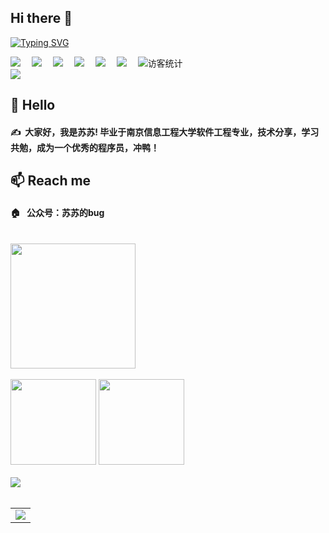 ## Hi there 👋
<!-- 动态打字效果 -->
[![Typing SVG](https://readme-typing-svg.herokuapp.com?font=Fira+Code&size=27&pause=1000&color=F7911A&background=65A47F00&width=435&lines=%E8%8B%8F%E8%8B%8F%E6%9D%A5%E4%BA%86%EF%BC%81)](https://git.io/typing-svg)
<!-- 个人资料徽标 -->
<div align="left">
  <a href="https://gitee.com/susuhhhhhh"><img src="https://img.shields.io/badge/%E7%A0%81%E4%BA%91-gitee-red"></a>&emsp;
  <a href="#"><img src="https://img.shields.io/badge/%E5%85%AC%E4%BC%97%E5%8F%B7-%E8%8B%8F%E8%8B%8F%E7%9A%84bug-skyblue"></a>&emsp;
  <a href="https://juejin.cn/user/501810326675470"><img src="https://img.shields.io/badge/%E6%8E%98%E9%87%91-juejin-blue"></a>&emsp;
  <a href="https://blog.csdn.net/qq_48085286?type=blog"><img src="https://img.shields.io/badge/CSDN%E5%8D%9A%E5%AE%A2-csdn-red"></a>&emsp;
  <a href="https://www.jianshu.com/u/fe30523e9196"><img src="https://img.shields.io/badge/%E7%AE%80%E4%B9%A6-jianshu-orange"></a>&emsp;
  <a href="https://space.bilibili.com/71106017"><img src="https://img.shields.io/badge/b%E7%AB%99-%E5%93%94%E5%93%A9%E5%93%94%E5%93%A9-red"></a>&emsp;
  
  <!-- 访客数统计徽标 -->
  <img src="https://visitor-badge.glitch.me/badge?page_id=susu-hu" alt="访客统计" />
</div>
<!-- 贪吃蛇代码贡献图 -->
<div align="left"><img src="https://cdn.jsdelivr.net/gh/susu-hu/susu-hu/img/github-snake.svg" /></div>

##  🙋 Hello
####  ✍️&nbsp;&nbsp;大家好，我是苏苏! 毕业于南京信息工程大学软件工程专业，技术分享，学习共勉，成为一个优秀的程序员，冲鸭！

## 📫 Reach me
#### 🏠 &nbsp;&nbsp;公众号：苏苏的bug
<br/>
<div align="left"><img src="https://cdn.jsdelivr.net/gh/susu-hu/susu-hu/img/苏苏的bug.jpg" style='width:200px;height:200px'/></div>
<br/>
<!-- GitHub数据统计 -->
<div align="left">
  <img height="137px" src="https://github-readme-stats.vercel.app/api?username=susu-hu&hide_title=true&hide_border=true&show_icons=trueline_height=21&text_color=000&icon_color=000&bg_color=0,ea6161,ffc64d,fffc4d,52fa5a&theme=graywhite" />
  <img height="137px" src="https://github-readme-stats.vercel.app/api/top-langs/?username=susu-hu&hide_title=true&hide_border=true&layout=compact&langs_count=6&text_color=000&icon_color=fff&bg_color=0,52fa5a,4dfcff,c64dff&theme=graywhite" />
</div>
<br>
<!-- GitHub奖杯🏆 -->
<div align="left"><img  src="https://github-profile-trophy.vercel.app/?username=susu-hu&theme=gruvbox&row=1&column=6&no-frame=true&no-bg=true" /></div>
<br>

<!-- GitHub Activity Graph -->
<table align="left">
  <tr>
    <td colspan="2">
      <img src="https://activity-graph.herokuapp.com/graph?username=susu-hu&theme=xcode&bg_color=FF000000&hide_border=true" />
    </td>
  </tr>
</table>


<!--
**susu-hu/susu-hu** is a ✨ _special_ ✨ repository because its `README.md` (this file) appears on your GitHub profile.

Here are some ideas to get you started:

- 🔭 I’m currently working on ...
- 🌱 I’m currently learning ...
- 👯 I’m looking to collaborate on ...
- 🤔 I’m looking for help with ...
- 💬 Ask me about ...
- 📫 How to reach me: ...
- 😄 Pronouns: ...
- ⚡ Fun fact: ...
-->
